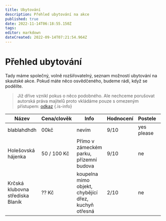 ```yaml
---
title: Ubytování 
description: Přehled ubytování na akce
published: true
date: 2022-11-14T06:18:55.150Z
tags: 
editor: markdown
dateCreated: 2022-09-14T07:21:54.964Z
---
```


# Přehled ubytování 
Tady máme společný, volně rozšiřovatelný, seznam možností ubytování na skautské akce. Pokud máte něco osvědčeného, budeme rádi, když se podělíte.

> Již dříve vznikl pokus o něco podobného. Ale nechceme porušovat autorská práva majitelů proto vkládáme pouze s omezeným přístupem: <a href="https://docs.google.com/spreadsheets/d/116oM0DL1-3EimeF5AFWvOeUNHrSAbsZo/edit?usp=sharing&ouid=111050924856016951167&rtpof=true&sd=true">odkaz</a>
{.is-info}


|Název|Cena/clověk|Info|Hodnocení|Postele|Kontakt|
|-----|-----------|----|---------|-------|-------|
|blablahdhdh|00kč|nevím|9/10|yes please|mail@mail.com|
|Holešovská hájenka|50 / 100 Kč| Přímo v zámeckém parku, přízemní budova|9/10|ne|jakub@tokaheya.cz|
|Krčská klubovna střediska Blaník|?? Kč|koupelna mimo objekt, chybějící dřez, kuchyň otřesná|2/10|ne|mail@mail.com|
